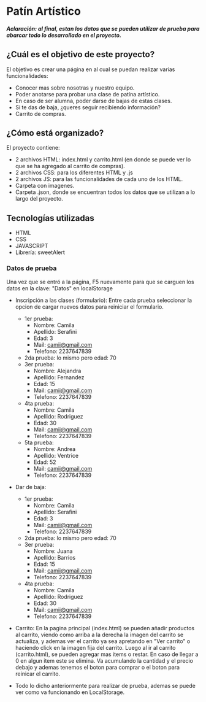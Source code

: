 # Patín Artístico

##### Aclaración: al final, estan los datos que se pueden utilizar de prueba para abarcar todo lo desarrollado en el proyecto.

## ¿Cuál es el objetivo de este proyecto?
El objetivo es crear una página en al cual se puedan realizar varias funcionalidades:
- Conocer mas sobre nosotras y nuestro equipo.
- Poder anotarse para probar una clase de patína artístico.
- En caso de ser alumna, poder darse de bajas de estas clases.
- Si te das de baja, ¿queres seguir recibiendo información?
- Carrito de compras.

## ¿Cómo está organizado?
El proyecto contiene:
- 2 archivos HTML: index.html y carrito.html (en donde se puede ver lo que se ha agregado al carrito de compras).
- 2 archivos CSS: para los diferentes HTML y .js
- 2 archivos JS: para las funcionalidades de cada uno de los HTML.
- Carpeta con imagenes.
- Carpeta .json, donde se encuentran todos los datos que se utilizan a lo largo del proyecto.

## Tecnologías utilizadas
- HTML
- CSS
- JAVASCRIPT
- Librería: sweetAlert

### Datos de prueba
Una vez que se entró a la página, F5 nuevamente para que se carguen los datos en la clave: "Datos" en localStorage
- Inscripción a las clases (formulario):
Entre cada prueba seleccionar la opcion de cargar nuevos datos para reiniciar el formulario.
  - 1er prueba:
    - Nombre: Camila
    - Apellido: Serafini
    - Edad: 3
    - Mail: camii@gmail.com
    - Telefono: 2237647839
  - 2da prueba: lo mismo pero edad: 70
  - 3er prueba:
    - Nombre: Alejandra
    - Apellido: Fernandez
    - Edad: 15
    - Mail: camii@gmail.com
    - Telefono: 2237647839
  - 4ta prueba:
    - Nombre: Camila
    - Apellido: Rodriguez
    - Edad: 30
    - Mail: camii@gmail.com
    - Telefono: 2237647839
  - 5ta prueba:
    - Nombre: Andrea
    - Apellido: Ventrice
    - Edad: 52
    - Mail: camii@gmail.com
    - Telefono: 2237647839

- Dar de baja:
  - 1er prueba:
    - Nombre: Camila
    - Apellido: Serafini
    - Edad: 3
    - Mail: camii@gmail.com
    - Telefono: 2237647839
  - 2da prueba: lo mismo pero edad: 70
  - 3er prueba:
    - Nombre: Juana
    - Apellido: Barrios
    - Edad: 15
    - Mail: camii@gmail.com
    - Telefono: 2237647839
  - 4ta prueba:
    - Nombre: Camila
    - Apellido: Rodriguez
    - Edad: 30
    - Mail: camii@gmail.com
    - Telefono: 2237647839

- Carrito:
En la pagina principal (index.html) se pueden añadir productos al carrito, viendo como arriba a la derecha la imagen del carrito se actualiza, y ademas ver el carrito ya sea apretando en "Ver carrito" o haciendo click en la imagen fija del carrito.
Luego al ir al carrito (carrito.html), se pueden agregar mas items o restar. En caso de llegar a 0 en algun item este se elimina. 
Va acumulando la cantidad y el precio debajo y ademas tenemos el boton para comprar o el boton para reinicar el carrito.

- Todo lo dicho anteriormente para realizar de prueba, ademas se puede ver como va funcionando en LocalStorage.

